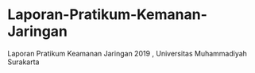 # Laporan-Pratikum-Kemanan-Jaringan
Laporan Pratikum Keamanan Jaringan 2019 , Universitas Muhammadiyah Surakarta
